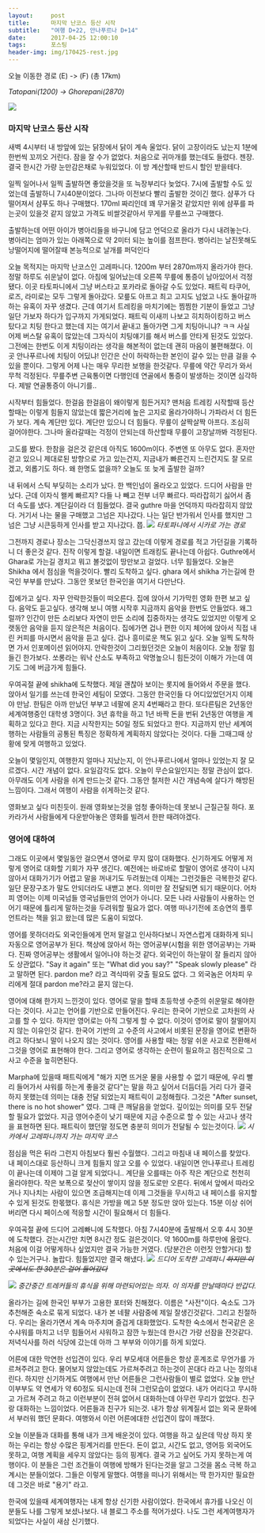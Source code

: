 ```yaml
---          
layout:	    post          
title: 	    마지막 난코스 등산 시작
subtitle:   "여행 D+22, 안나푸르나 D+14"          
date:       2017-04-25 12:00:10   
tags:       포스팅          
header-img: img/170425-rest.jpg
---          
```

  
오늘 이동한 경로 (E) -> (F) (총 17km)  

*Tatopani(1200) -> Ghorepani(2870)*

![](/img/170425-maps.png)

### 마지막 난코스 등산 시작

새벽 4시부터 내 방앞에 있는 닭장에서 닭이 계속 울었다. 닭이 고장이라도 났는지 1분에 한번씩 꼬끼오 거린다. 잠을 잘 수가 없었다. 처음으로 귀마개를 했는데도 들렸다. 젠장. 결국 한시간 가량 눈만감은채로 누워있었다. 이 방 계산할때 반드시 할인 받을테다.

일찍 일어나서 일찍 출발하면 좋았을것을 또 늑장부리다 늦었다. 7시에 출발할 수도 있었는데 출발하니 7시40분이었다. 그나마 이전보다 빨리 출발한 것이긴 했다. 샴푸가 다 떨어져서 샴푸도 하나 구매했다. 170ml 짜리인데 꽤 무거울것 같았지만 위에 샴푸를 파는곳이 있을것 같지 않았고 가격도 비쌀것같아서 무게를 무릎쓰고 구매했다.

출발하는데 어떤 아이가 병아리들을 바구니에 담고 언덕으로 올라가 다시 내려놓는다. 병아리는 엄마가 있는 아래쪽으로 약 2미터 되는 높이를 점프한다. 병아리는 날진못해도 낭떨어지에 떨어잘때 본능적으로 날개를 퍼덕인다

오늘 목적지는 마지막 난코스인 고레파니다. 1200m 부터 2870m까지 올라가야 한다. 정말 하루도 쉬운날이 없다. 아침에 일어났는데 오른쪽 무릎에 통증이 남아있어서 걱정됐다. 이곳 타토파니에서 그냥 버스타고 포카라로 돌아갈 수도 있었다. 패트릭 타쿠어, 로즈, 라미로는 모두 그렇게 돌아갔다. 모릎도 아프고 최고 고지도 넘었고 나도 돌아갈까 하는 유혹이 자꾸 생겼다. 근데 여기서 트레킹을 마치기에는 찜찜한 기분이 들었고 그냥 일단 가보자 하다가 입구까지 가게되었다. 패트릭 이새끼 나보고 히치하이킹하고 버스 탔다고 치팅 한다고 했는데 지는 여기서 끝내고 돌아가면 그게 치팅아니냐? ㅋㅋ 사실 어제 버스탈 유혹이 많았는데 그자식이 치팅얘기를 해서 버스를 안타게 된것도 있었다. 그전에는 한번도 이게 치팅이라는 생각을 해본적이 없는데 괜히 마음이 불편해졌다. 이곳 안나푸르나에 치팅이 어딨냐! 인간은 산이 허락하는한 본인이 갈수 있는 만큼 걸을 수 있을 뿐이다. 그렇게 어제 나는 매우 무리한 보행을 한것같다. 무릎에 약간 무리가 와서 무척 걱정된다. 무릎주변 근육통이면 다행인데 연골에서 통증이 발생하는 것이면 심각하다. 제발 연골통증이 아니기를..

시작부터 힘들었다. 한걸음 한걸음이 왜이렇게 힘든거지? 맨처음 트레킹 시작할때 등산할때는 이렇게 힘들지 않았는데 짧은거리에 높은 고지로 올라가야하니 가파라서 더 힘든가 보다. 계속 계단만 있다. 계단만 있으니 더 힘들다. 무릎이 살짝살짝 아프다. 조심히 걸어야한다. 그나마 올라갈때는 걱정이 안되는데 하산할때 무릎이 고장날까봐 걱정된다.

고도를 봤다. 한참을 걸은것 같은데 아직도 1600m이다. 주변엔 또 아무도 없다. 혼자만 걷고 있으니 제대로된 방향으로 가고 있는건지, 지금내가 빠른건지 느린건지도 잘 모르겠고,  외롭기도 하다. 왜 한명도 없을까? 오늘도 또 늦게 출발한 걸까?

내 뒤에서 스틱 부딪히는 소리가 났다. 한 백인넘이 올라오고 있었다. 드디어 사람을 만났다. 근데 이자식 왤케 빠르지? 다들 나 빼고 전부 너무 빠르다. 따라잡히기 싫어서 좀더 속도를 냈다. 계단길이라 더 힘들었다. 결국 guthre 마을 언덕까지 따라잡히지 않았다. 거기서 나는 물을 구매했고 그넘은 지나갔다. 나는 일단 반가워서 인사를 했지만 그 넘은 그냥 시큰둥하게 인사를 받고 지나갔다. 쯥.
![](/img/170425-path1.jpg)
*타토파니에서 시카로 가는 경로*

그전까지 경로나 장소는 그닥신경쓰지 않고 갔는데 이렇게 경로를 적고 가던길을 기록하니 더 좋은것 같다. 진작 이렇게 할걸. 내일이면 트래킹도 끝나는데 아쉽다. Guthre에서 Ghara로 가는길 경치고 뭐고 볼것없이 땅만보고 걸었다. 너무 힘들었다. 오늘은 Shikha 에서 점심을 먹을것이다. 빨리 도착하고 싶다. ghara 에서 shikha 가는길에 한국인 부부를 만났다. 그동안 못보던 한국인을 여기서 다만난다.

집에가고 싶다. 자꾸 안락한것들이 떠오른다. 집에 앉아서 기가막힌 영화 한편 보고 싶다. 음악도 듣고싶다. 생각해 보니 여행 시작후 지금까지 음악을 한번도 안들었다. 왜그럴까? 인간이 만든 소리보다 자연이 만든 소리에 집중하자는 생각도 있었지만 이렇게 오랫동안 음악을 듣지 않은적은 처음이다. 집에가면 겁나 편한 이지 체어에 앉아서 직접 내린 커피를 마시면서 음악을 듣고 싶다. 겁나 흥미로운 책도 읽고 싶다. 오늘 일찍 도착하면 가서 인포메이션 읽어야지. 안락한것이 그리웠던것은 오늘이 처음이다. 오늘 정말 힘들긴 한가보다. 쏘롱라는 워낙 산소도 부족하고 악명높으니 힘든것이 이해가 가는데 여기도 그에 버금가게 힘들다.

우여곡절 끝에 shikha에 도착했다. 제일 괜찮아 보이는 롯지에 들어와서 주문을 했다. 앉아서 일기를 쓰는데 한국인 세팀이 모였다. 그동안 한국인들 다 어디있었던거지 이제야 만남. 한팀은 아까 만났던 부부고 네팔에 온지 4번째라고 한다. 또다른팀은 2년동안 세계여행중인 대학생 3명이다. 3년 휴학을 하고 1년 바짝 돈을 번뒤 2년동안 여행을 계획하고 있다고 한다. 지금 시작한지는 50일 정도 되었다고 한다. 지금까지 만난 세계여행하는 사람들의 공통된 특징은 정확하게 계획하지 않았다는 것이다. 다들 그때그때 상황에 맞게 여행하고 있었다.

오늘이 몇일인지, 여행한지 얼마나 지났는지, 이 안나푸르나에서 얼마나 있었는지 잘 모르겠다. 시간 개념이 없다. 요일감각도 없다. 오늘이 무슨요일인지는 정말 관심이 없다. 아무래도 이게 사람을 쉬게 만드는것 같다. 그동안 철저한 시간 개념속에 살다가 해방된 느낌이다. 그래서 여행이 사람을 쉬게하는것 같다.

영화보고 싶다 미친듯이. 원래 영화보는것을 엄청 좋아하는데 못보니 근질근질 하다. 포카라가서 사람들에게 다운받아놓은 영화를 빌려서 한판 때려야겠다.

### 영어에 대하여

그래도 이곳에서 몇일동안 걸으면서 영어로 무지 많이 대화했다. 신기하게도 어떻게 저렇게 영어로 대화할 기회가 자꾸 생긴다. 예전에는 바로바로 할말이 영어로 생각이 나지 않아서 대화가기가 어렵고 말을 꺼내기도 두려웠는데 이제는 그런것들은 극복한것 같다. 일단 문장구조가 말도 안되더라도 내밷고 본다. 의미만 잘 전달되면 되기 때문이다. 어차피 영어는 이제 미국넘들 영국넘들만의 언어가 아니다. 모든 나라 사람들이 사용하는 언어기 때문에 틀리게 말하는것을 두려워할 필요가 없다. 여행 떠나기전에 조승연의 플루언트라는 책을 읽고 왔는데 많은 도움이 되었다.

영어를 못하더라도 외국인들에게 먼저 말걸고 인사하다보니 자연스럽게 대화하게 되니 자동으로 영어공부가 된다. 책상에 앉아서 하는 영어공부(시험을 위한 영어공부)는 가짜다. 진짜 영어공부는 생활에서 일어나야 하는것 같다. 외국인이 하는말이 잘 들리지 않아도 상관없다. "Say it again" 또는 "What did you say?" "Speak slowly please" 라고 말하면 된다. pardon me? 라고 격식따위 갖출 필요도 없다. 그 외국놈은 어차피 우리에게 절대 pardon me?라고 묻지 않는다.

영어에 대해 한가지 느낀것이 있다. 영어로 말을 할때 초등학생 수준의 쉬운말로 해야한다는 것이다. 사고는 언어를 기반으로 만들어진다. 우리는 한국어 기반으로 고차원의 사고를 할 수 있다. 하지만 영어로는 아직 그렇게 할 수 없다. 이것이 영어로 말이 잘떨어지지 않는 이유인것 같다. 한국어 기반의 고 수준의 사고에서 비롯된 문장을 영어로 변환하려고 하다보니 말이 나오지 않는 것이다. 영어를 사용할 때는 정말 쉬운 사고로 전환해서 그것을 영어로 표현해야 한다. 그리고 영어로 생각하는 순련이 필요하고 점진적으로 그 사고 수준을 높히면된다.

Marpha에 있을때 패트릭에게 "해가 지면 뜨거운 물을 사용할 수 없기 때문에, 우리 빨리 들어가서 샤워를 하는게 좋을것 같다"는 말을 하고 싶어서 더듬더듬 거리 다가 결국 하지 못했는데 의미는 대충 전달 되었는지 패트릭이 교정해줬다. 그것은 "After sunset, there is no hot shower" 였다. 그때 큰 깨달음을 얻었다. 깊이있는 의미를 모두 전달할 필요가 없었다. 지금 영어수준이 낮기 때문에 지금 수준으로 할 수 있는 사고나 생각을 표현하면 된다. 패트릭이 했던말 정도면 충분히 의미가 전달될 수 있는것이다.
![](/img/170425-path2.jpg)
*시카에서 고레파니까지 가는 마지막 코스*

점심을 먹은 뒤라 그런지 아침보다 훨씬 수월했다. 그리고 마침내 내 페이스를 찾았다. 내 페이스대로 등산하니 크게 힘들지 않고 오를 수 있었다. 내일이면 안나푸르나 트레킹이 끝나는데 이제야 그걸 알게 되었다니.. 계단을 오를때는 아주 작은 계단으로 천천히 올라야한다. 작은 보폭으로 젖산이 쌓이지 않을 정도로만 오른다. 뒤에서 앞에서 따라오거나 지나치는 사람이 있으면 조급해지는데 이제 그것들을 무시하고 내 페이스를 유지할 수 있게 된것도 한몫했다. 휴식은 가방을 메고 5분 정도만 앉아 있는다. 15분 이상 쉬어버리면 다시 페이스에 적응할 시간이 필요해서 더 힘들다.

우여곡절 끝에 드디어 고레빠니에 도착했다. 아침 7시40분에 출발해서 오후 4시 30분에 도착했다. 걷는시간만 치면 8시간 정도 걸은것이다. 약 1600m를 하루만에 올랐다. 처음에 이걸 어떻게하나 싶었지만 결국 가능한 거였다. (당분간은 이런짓 안할거다) 할 수 있는거구나. 놀랍다. 힘들었지만 결국 해냈다.
![](/img/170425-ghorepani.jpg)
*드디어 도착한 고레파니 ~~하지만 이곳에서도 한 30분은 걸어 들어갔다~~*

![](/img/170425-rest.jpg)
*중간중간 트레커들의 휴식을 위해 마련되어있는 의자. 이 의자를 만날때마다 반갑다.*

올라가는 길에 한국인 부부가 고용한 포터와 친해졌다. 이름은 "사전"이다. 숙소도 그가 추천해준 숙소로 묶게 되었다. 내가 본 네팔 사람중에 제일 잘생긴것같다. 그리고 친절하다. 우리는 올라가면서 계속 마주치며 즐겁게 대화했었다. 도착한 숙소에서 천국같은 온수샤워를 마치고 너무 힘들어서 샤워하고 잠깐 누웠는데 한시간 가량 선잠을 잔것같다. 저녁식사를 하러 식당에 갔는데 아까 그 부부와 이야기를 하게 되었다.

어른에 대한 막연한 선입견이 있다. 우리 부모세대 어른들은 항상 훈계조로 무언가를 가르쳐주려고 한다. 물어보지 않았는데도 가르쳐주려고 하는것이 꼰대다 라고 나는 정의내린다. 하지만 신기하게도 여행에서 만난 어른들은 그런사람들이 별로 없었다. 오늘 만난 이부부도 약 연세가 약 60정도 되시는데 전혀 그런모습이 없었다. 내가 어리다고 무시하고 가르쳐 주려고 하고 이런부분이 전혀 없어서 대화하는데 아무런 무리가 없었다. 친구랑 대화하는 느낌이었다. 어른들과 친구가 되는것. 내가 항상 위계질서 없는 외국 문화에서 부러워 했던 문화다. 여행와서 이런 어른에대한 선입견이 많이 깨졌다.

오늘 이분들과 대화를 통해 내가 크게 배운것이 있다. 여행을 하고 싶은데 막상 하지 못하는 우리는 항상 수많은 핑계거리를 만든다. 돈이 없고, 시간도 없고, 영어등 외국어도 못하고, 여행 계획을 세우지 않았다는 등의 핑계다. 결국 가고 싶어도 가지 못하는게 여행이다. 이 분들은 그런 조건들이 여행에 방해가 된다는것을 알고 그것을 몸소 극복 하고 계시는 분들이었다. 그들은 이렇게 말했다. 여행을 떠나기 위해서는 딱 한가지만 필요한데 그것은 바로 "용기" 라고.

한국에 있을때 세계여행자는 내게 항상 신기한 사람이었다. 한국에서 휴가를 나오신 이분들도 나를 그렇게 보셨나보다. 내 블로그 주소를 적어가셨다. 나도 그런 세계여행자가 되었다는 사실이 새삼 신기했다.  

